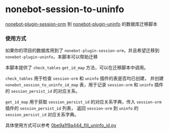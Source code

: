 # nonebot-session-to-uninfo

[nonebot-plugin-session-orm](https://github.com/noneplugin/nonebot-plugin-session-orm) 到 [nonebot-plugin-uninfo](https://github.com/RF-Tar-Railt/nonebot-plugin-uninfo) 的数据库迁移脚本

### 使用方式

如果你的项目的数据库用到了 `nonebot-plugin-session-orm`，并且希望迁移到 `nonebot-plugin-uninfo`，本脚本可以帮助迁移

本脚本提供了 `check_tables` `get_id_map` 方法，可以在迁移脚本中调用。

`check_tables` 用于检查 `session-orm` 和 `uninfo` 插件的表是否均已创建，
并创建 `nonebot_session_to_uninfo_id_map` 表，用于记录 `session-orm` 和 `uninfo` 插件 的 `session_persist_id` 的对应关系。

`get_id_map` 用于获取 `session_persist_id` 的对应关系字典，传入 `session-orm` 插件的 `session_persist_id` 列表，
返回 `session-orm` 到 `uninfo` 的 `session_persist_id` 对应关系字典。

具体使用方式可以参考 [0be9a1f9a444_fill_uninfo_id.py](https://github.com/noneplugin/nonebot-plugin-memes/blob/main/nonebot_plugin_memes/migrations/0be9a1f9a444_fill_uninfo_id.py)
